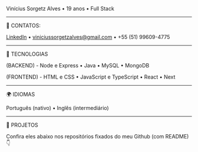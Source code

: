Vinícius Sorgetz Alves • 19 anos • Full Stack
 
---
📧 CONTATOS:

[LinkedIn](https://www.linkedin.com/in/vinicius-sorgetz-alves-b4b895340/) • viniciussorgetzalves@gmail.com • +55 (51) 99609-4775

---
🚀 TECNOLOGIAS

(BACKEND) - Node e Express • Java • MySQL • MongoDB

(FRONTEND) - HTML e CSS • JavaScript e TypeScript • React • Next

---
🌍 IDIOMAS 

Português (nativo) • Inglês (intermediário)

---
📂 PROJETOS 

Confira eles abaixo nos repositórios fixados do meu Github (com README) 👇
